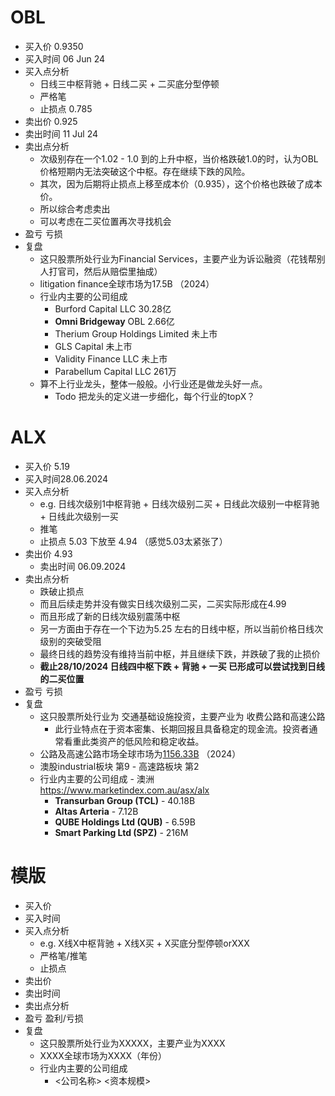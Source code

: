 # OBL

* 买入价 0.9350
* 买入时间 06 Jun 24
* 买入点分析
  * 日线三中枢背驰 + 日线二买 + 二买底分型停顿
  * 严格笔
  * 止损点 0.785
* 卖出价 0.925
* 卖出时间 11 Jul 24
* 卖出点分析
  * 次级别存在一个1.02 - 1.0 到的上升中枢，当价格跌破1.0的时，认为OBL价格短期内无法突破这个中枢。存在继续下跌的风险。
  * 其次，因为后期将止损点上移至成本价（0.935），这个价格也跌破了成本价。
  * 所以综合考虑卖出
  * 可以考虑在二买位置再次寻找机会
* 盈亏 亏损
* 复盘
  * 这只股票所处行业为Financial Services，主要产业为诉讼融资（花钱帮别人打官司，然后从赔偿里抽成）
  * litigation finance全球市场为17.5B （2024）
  * 行业内主要的公司组成
    * Burford Capital LLC 30.28亿
    * **Omni Bridgeway** OBL 2.66亿
    * Therium Group Holdings Limited 未上市
    *  GLS Capital 未上市
    * Validity Finance LLC 未上市
    * Parabellum Capital LLC 261万
  * 算不上行业龙头，整体一般般。小行业还是做龙头好一点。
    * Todo 把龙头的定义进一步细化，每个行业的topX？

# ALX

* 买入价 5.19
* 买入时间28.06.2024
* 买入点分析
  * e.g. 日线次级别1中枢背驰 +  日线次级别二买 + 日线此次级别一中枢背驰 + 日线此次级别一买
  * 推笔
  * 止损点 5.03 下放至 4.94 （感觉5.03太紧张了）
* 卖出价 4.93
  * 卖出时间  06.09.2024
* 卖出点分析
  * 跌破止损点
  * 而且后续走势并没有做实日线次级别二买，二买实际形成在4.99
  * 而且形成了新的日线次级别震荡中枢
  * 另一方面由于存在一个下边为5.25 左右的日线中枢，所以当前价格日线次级别的突破受阻
  * 最终日线的趋势没有维持当前中枢，并且继续下跌，并跌破了我的止损价
  * **截止28/10/2024 日线四中枢下跌 + 背驰 + 一买 已形成可以尝试找到日线的二买位置**
* 盈亏 亏损
* 复盘
  * 这只股票所处行业为 交通基础设施投资，主要产业为 收费公路和高速公路
    * 此行业特点在于资本密集、长期回报且具备稳定的现金流。投资者通常看重此类资产的低风险和稳定收益。
  * 公路及高速公路市场全球市场为[1156.33B](https://www.fortunebusinessinsights.com/road-highway-infrastructure-market-107930) （2024）
  * 澳股industrial板块 第9 - 高速路板块 第2
  * 行业内主要的公司组成 - 澳洲 https://www.marketindex.com.au/asx/alx
    * **Transurban Group (TCL)** - 40.18B
    * **Altas Arteria** - 7.12B
    * **QUBE Holdings Ltd (QUB)** - 6.59B
    * **Smart Parking Ltd (SPZ)** - 216M



# 模版

* 买入价
* 买入时间
* 买入点分析
  * e.g. X线X中枢背驰 + X线X买 + X买底分型停顿orXXX
  * 严格笔/推笔
  * 止损点 
* 卖出价
* 卖出时间
* 卖出点分析
* 盈亏 盈利/亏损
* 复盘
  * 这只股票所处行业为XXXXX，主要产业为XXXX
  * XXXX全球市场为XXXX（年份）
  * 行业内主要的公司组成
    * <公司名称> <资本规模>